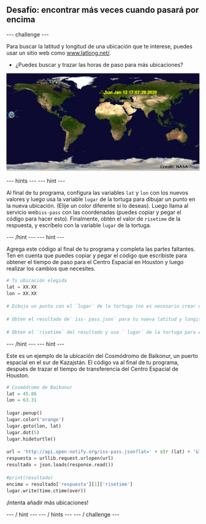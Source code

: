 ## Desafío: encontrar más veces cuando pasará por encima

\--- challenge \---

Para buscar la latitud y longitud de una ubicación que te interese, puedes usar un sitio web como <a href="http://www.latlong.net/" target="_blank">www.latlong.net/</a>.

+ ¿Puedes buscar y trazar las horas de paso para más ubicaciones? 

![captura de pantalla](images/iss-final.png)

\--- hints \--- \--- hint \---

Al final de tu programa, configura las variables `lat` y `lon` con los nuevos valores y luego usa la variable `lugar` de la tortuga para dibujar un punto en la nueva ubicación. (Elije un color diferente si lo deseas). Luego llama al servicio web`iss-pass` con las coordenadas (puedes copiar y pegar el código para hacer esto). Finalmente, obtén el valor de `risetime` de la respuesta, y escríbelo con la variable `lugar` de la tortuga.

\--- /hint \--- \--- hint \---

Agrega este código al final de tu programa y completa las partes faltantes. Ten en cuenta que puedes copiar y pegar el código que escribiste para obtener el tiempo de paso para el Centro Espacial en Houston y luego realizar los cambios que necesites.

```python
# Tu ubicación elegida
lat = XX.XX
lon = XX.XX

# Dibuja un punto con el `lugar` de la tortuga (no es necesario crear una nueva tortuga), elije un color diferente

# Obten el resultado de` iss- pass.json` para tu nueva latitud y longitud

# Obten el `risetime` del resultado y usa ` lugar` de la tortuga para escribirlo en el mapa
```

\--- /hint \--- \--- hint \---

Este es un ejemplo de la ubicación del Cosmódromo de Baikonur, un puerto espacial en el sur de Kazajstán. El código va al final de tu programa, después de trazar el tiempo de transferencia del Centro Espacial de Houston.

```python
# Cosmódromo de Baikonur
lat = 45.86
lon = 63.31

lugar.penup()
lugar.color('orange')
lugar.goto(lon, lat)
lugar.dot(5)
lugar.hideturtle()

url = 'http://api.open-notify.org/iss-pass.json?lat=' + str (lat) + '&lon =' + str (lon)
respuesta = urllib.request.urlopen(url)
resultado = json.loads(response.read())

#print(resultado)
encima = resultado['respuesta'][1]['risetime']
lugar.write(time.ctime(over))
```

¡Intenta añadir más ubicaciones!

\--- / hint \--- \--- / hints \--- \--- / challenge \---